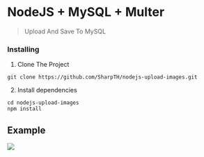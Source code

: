 # NodeJS + MySQL + Multer
>Upload And Save To MySQL
### Installing

1. Clone The Project
```
git clone https://github.com/SharpTH/nodejs-upload-images.git
```
2. Install dependencies
```
cd nodejs-upload-images
npm install
```
## Example
![](https://github.com/SharpTH/nodejs-upload-images/blob/main/images/icon/2.gif)
